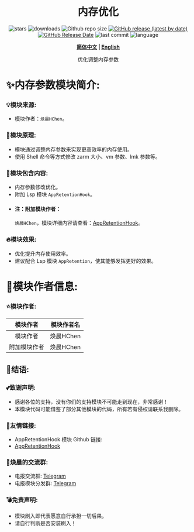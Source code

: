 <div align="center">
<h1>内存优化</h1>

![stars](https://img.shields.io/github/stars/HChenX/BGAppRetention?style=flat)
![downloads](https://img.shields.io/github/downloads/HChenX/BGAppRetention/total)
![Github repo size](https://img.shields.io/github/repo-size/HChenX/BGAppRetention)
[![GitHub release (latest by date)](https://img.shields.io/github/v/release/HChenX/BGAppRetention)](https://github.com/HChenX/BGAppRetention/releases)
[![GitHub Release Date](https://img.shields.io/github/release-date/HChenX/BGAppRetention)](https://github.com/HChenX/BGAppRetention/releases)
![last commit](https://img.shields.io/github/last-commit/HChenX/BGAppRetention?style=flat)
![language](https://img.shields.io/badge/language-shell-purple)

<p><b><a href="README.md">简体中文</a> | <a href="README-en.md">English</a> </b></p>
<p>优化调整内存参数</p>
</div>

# ✨内存参数模块简介:

### 💡模块来源:

- 模块作者：`焕晨HChen`。

### 🌟模块原理:

- 模块通过调整内存参数来实现更高效率的内存使用。
- 使用 Shell 命令等方式修改 zarm 大小、vm 参数、lmk 参数等。

### 💫模块包含内容:

- 内存参数修改优化。
- 附加 Lsp 模块 `AppRetentionHook`。
- #### 注：附加模块作者：
  `焕晨HChen`，模块详细内容请查看：[AppRetentionHook](https://github.com/HChenX/AppRetentionHook)。

### 🔥模块效果:

- 优化提升内存使用效率。
- 建议配合 Lsp 模块 `AppRetention`，使其能够发挥更好的效果。

# 👑模块作者信息:

### ⭐模块作者:

|  模块作者  |  模块作者名  |
|:------:|:-------:|
|  模块作者  | 焕晨HChen |
| 附加模块作者 | 焕晨HChen |

## 🎉结语:

### 💕致谢声明:

- 感谢各位的支持，没有你们的支持模块不可能走到现在，非常感谢！
- 本模块代码可能借鉴了部分其他模块的代码，所有若有侵权请联系我删除。

### 🎵友情链接:

- AppRetentionHook 模块 Github 链接:
- [AppRetentionHook](https://github.com/HChenX/AppRetentionHook)

### 📢焕晨的交流群:

- 电报交流群: [Telegram](https://t.me/HChenX_Chat)
- 电报模块分发群: [Telegram](https://t.me/HChenX_Module)

### 💣免责声明:

- 模块刷入即代表愿意自行承担一切后果。
- 请自行判断是否安装刷入！
